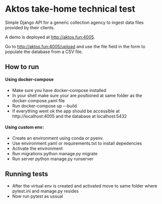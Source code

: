 # Aktos take-home technical test

Simple Django API for a generic collection agency to ingest data files provided by their clients.

A demo is deployed at http://aktos.fun:4005.

Go to http://aktos.fun:4005/upload and use the file field in the form to
populate the database from a CSV file.

## How to run

#### Using docker-compose

- Make sure you have docker-compose installed
- In your shell make sure your are positioned at same
  folder as the docker-compose.yaml file
- Run docker-compose up --build
- If everything went ok the app should be accessible
  at http://localhost:4005 and the database at localhost:5432

#### Using custom env:

- Create an environment using conda or pyenv.
- Use environment.yaml or requirements.txt to install depedencies
- Activate the environment
- Run migrations python manage.py migrate
- Run server python manage.py runserver

## Running tests

- After the virtual env is created and activated move to same folder
  where pytest.ini and manage.py resides
- Now run pytest as ussual
